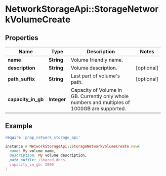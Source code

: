 # NetworkStorageApi::StorageNetworkVolumeCreate

## Properties

| Name | Type | Description | Notes |
| ---- | ---- | ----------- | ----- |
| **name** | **String** | Volume friendly name. |  |
| **description** | **String** | Volume description. | [optional] |
| **path_suffix** | **String** | Last part of volume&#39;s path. | [optional] |
| **capacity_in_gb** | **Integer** | Capacity of Volume in GB. Currently only whole numbers and multiples of 1000GB are supported. |  |

## Example

```ruby
require 'pnap_network_storage_api'

instance = NetworkStorageApi::StorageNetworkVolumeCreate.new(
  name: My volume name,
  description: My volume description,
  path_suffix: /shared-docs,
  capacity_in_gb: 2000
)
```

